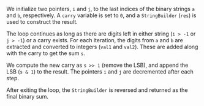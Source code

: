 
We initialize two pointers, `i` and `j`, to the last indices of the binary strings `a` and `b`, respectively. A `carry` variable is set to `0`, and a `StringBuilder` (`res`) is used to construct the result.

The loop continues as long as there are digits left in either string (`i > -1` or `j > -1`) or a carry exists. For each iteration, the digits from `a` and `b` are extracted and converted to integers (`val1` and `val2`). These are added along with the carry to get the sum `s`.

We compute the new carry as `s >> 1` (remove the LSB), and append the LSB (`s & 1`) to the result. The pointers `i` and `j` are decremented after each step.

After exiting the loop, the `StringBuilder` is reversed and returned as the final binary sum.